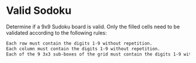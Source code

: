 # Valid Sodoku

Determine if a 9x9 Sudoku board is valid. Only the filled cells need to be validated according to the following rules:

```bash
Each row must contain the digits 1-9 without repetition.
Each column must contain the digits 1-9 without repetition.
Each of the 9 3x3 sub-boxes of the grid must contain the digits 1-9 without repetition.
```